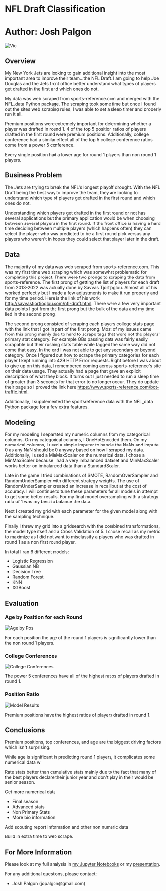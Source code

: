 # NFL Draft Classification

# **Author**: Josh Palgon

![Vic](./Images/vic.jpg)

## Overview

My New York Jets are looking to gain additional insight into the most important area to improve their team...the NFL Draft. I am going to help Joe Douglas and the Jets front office better understand what types of players get drafted in the first and which ones do not.

My data was web scraped from sports-reference.com and merged with the NFL_data Python package. The scraping took some time but once I found out the sites web scraping rules, I was able to set a sleep timer and properly run it all.

Premium positions were extremely important for determining whether a player was drafted in round 1. 4 of the top 5 position ratios of players drafted in the first round were premium positions. Additionally, college conference had a similar effect all of the top 5 college conference ratios come from a power 5 conference.

Every single position had a lower age for round 1 players than non round 1 players. 

## Business Problem

The Jets are trying to break the NFL's longest playoff drought. With the NFL Draft being the best way to improve the team, they are looking to understand which type of players get drafted in the first round and which ones do not.

Understanding which players get drafted in the first round or not has several applications but the primary application would be when choosing between several players in the first round. If the front office is having a hard time deciding between multiple players (which happens often) they can select the player who was predicted to be a first round pick versus any players who weren't in hopes they could select that player later in the draft.

## Data

The majority of my data was web scraped from sports-reference.com. This was my first time web scraping which was somewhat problematic for completing this project. There were two prongs to scraping the data from sports-reference. The first prong of getting the list of players for each draft from 2013-2022 was actually done by Savvas Tjortjoglou. Almost all of his worked perfectly but I made a few adjustments to make it run properly and for my time period. Here is the link of his work http://savvastjortjoglou.com/nfl-draft.html. There were a few very important data points I got from the first prong but the bulk of the data and my time lied in the second prong. 

The second prong consisted of scraping each players college stats page with the  link that I got in part of the first prong. Most of my issues came from this prong mainly due to hard to scrape tags that were not the players' primary stat category. For example QBs passing data was fairly easily scrapable but their rushing stats table while tagged the same way did not come that easy. In the end I was not able to get any secondary or beyond category. Once I figured out how to scrape the primary categories for each player I kept running into 429 HTTP Error requests. Right before I was about to give up on this data, I remembered coming across sports-reference's site on their data usage. They actually had a page that gave an explicit description of what they block. It turns out I just needed to run a sleep time of greater than 3 seconds for that error to no longer occur. They do update their page so I proved the link here https://www.sports-reference.com/bot-traffic.html.

Additionally, I supplemented the sportsreference data with the NFL_data Python package for a few extra features.

## Modeling

For my modeling I separated my numeric columns from my categorical columns. On my categorical columns, I OneHotEncoded them. On my numerical columns, I used a simple imputer to handle the NaNs and impute 0 as any NaN should be 0 anyway based on how I scraped my data. Additionally, I used a MinMaxScaler on the numerical data. I chose a MinMaxScaler because I had a very imbalanced dataset and MinMaxScaler works better on imbalanced data than a StandardScaler.

Late in the game I tried combinations of SMOTE, RandomOverSampler and RandomUnderSampler with different strategy weights. The use of RandomUnderSampler created an increase in recall but at the cost of accuracy. I will continue to tune these parameters for all models in attempt to get some better results. For my final model oversampling with a strategy ratio of 1 was my best to balance the data.

Next I created my grid with each parameter for the given model along with the sampling technique. 

Finally I threw my grid into a gridsearch with the combined transformations, the model type itself and a Cross Validation of 5. I chose recall as my metric to maximize as I did not want to misclassify a players who was drafted in round 1 as a non first round player.

In total I ran 6 different models:
- Logistic Regression
- Gaussian NB
- Decision Tree
- Random Forest
- KNN
- XGBoost

## Evaluation

### Age by Position for each Round
![Age by Pos](./Images/agebypos.png)

For each position the age of the round 1 players is significantly lower than the non round 1 players.

### College Conferences
![College Conferences](./Images/conferences.png)

The power 5 conferences have all of the highest ratios of players drafted in round 1.

### Position Ratio
![Model Results](./Images/posratio.png)

Premium positions have the highest ratios of players drafted in round 1.

## Conclusions

Premium positions, top conferences, and age are the biggest driving factors which isn't surprising.

While age is significant in predicting round 1 players, it complicates some numerical data w

Rate stats better than cumulative stats mainly due to the fact that many of the best players declare their junior year and don't play in their would be senior season.

Get more numerical data
- Final season
- Advanced stats
- Non Primary Stats
- More bio information

Add scouting report information and other non numeric data

Build in extra time to web scrape. 

## For More Information

Please look at my full analysis in [my Jupyter Notebooks](.) or my [presentation](./Draft_Classification.pdf).

For any additional questions, please contact:

<ul>
    <li>Josh Palgon (jopalgon@gmail.com)</li>
</ul>

